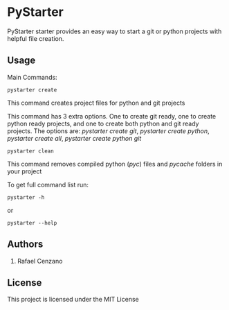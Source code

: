 # PyStarter

PyStarter starter provides an easy way to start a git or python projects with helpful file creation.


## Usage

Main Commands:

``pystarter create``

This command creates project files for python and git projects

This command has 3 extra options. One to create git ready, one to create python ready projects, and one to create both python and git ready projects.
The options are: *pystarter create git*, *pystarter create python*, *pystarter create all*, *pystarter create python git*

``pystarter clean``

This command removes compiled python (*pyc*) files and *pycache* folders in your project

To get full command list run:

``pystarter -h``

or

``pystarter --help``


## Authors

1. Rafael Cenzano


## License

This project is licensed under the MIT License
